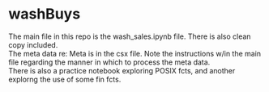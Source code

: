# washBuys

The main file in this repo is the wash_sales.ipynb file.  There is also clean copy included.  
The meta data re: Meta is in the csx file.  Note the instructions w/in the main file regarding the manner in which to process the meta data.  
There is also a practice notebook exploring POSIX fcts, and another explorng the use of some fin fcts.
